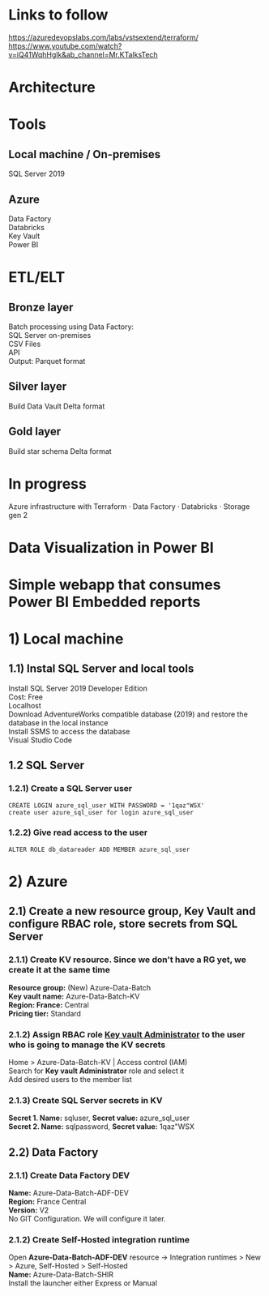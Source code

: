 # Links to follow
https://azuredevopslabs.com/labs/vstsextend/terraform/     
https://www.youtube.com/watch?v=iQ41WqhHglk&ab_channel=Mr.KTalksTech

# Architecture

# Tools
## Local machine / On-premises
SQL Server 2019     

## Azure
Data Factory     
Databricks     
Key Vault     
Power BI

# ETL/ELT
## Bronze layer
Batch processing using Data Factory:     
SQL Server on-premises     
CSV Files     
API     
Output: Parquet format     

## Silver layer
Build Data Vault
Delta format

## Gold layer
Build star schema
Delta format

# In progress
Azure infrastructure with Terraform
·        Data Factory
·        Databricks
·        Storage gen 2

# Data Visualization in Power BI

# Simple webapp that consumes Power BI Embedded reports

 

# 1) Local machine

## 1.1) Instal SQL Server and local tools
Install SQL Server 2019 Developer Edition     
     Cost: Free     
     Localhost     
Download AdventureWorks compatible database (2019) and restore the database in the local instance     
Install SSMS to access the database     
Visual Studio Code     

## 1.2 SQL Server

### 1.2.1) Create a SQL Server user

```
CREATE LOGIN azure_sql_user WITH PASSWORD = '1qaz"WSX'
create user azure_sql_user for login azure_sql_user
```

### 1.2.2) Give read access to the user

```
ALTER ROLE db_datareader ADD MEMBER azure_sql_user
```

# 2) Azure     

## 2.1) Create a new resource group, Key Vault and configure RBAC role, store secrets from SQL Server     
     
### 2.1.1) Create KV resource. Since we don't have a RG yet, we create it at the same time     
**Resource group:** (New) Azure-Data-Batch     
**Key vault name:** Azure-Data-Batch-KV    
**Region: France:** Central     
**Pricing tier:** Standard     
     
### 2.1.2) Assign RBAC role <u>Key vault Administrator</u> to the user who is going to manage the KV secrets     
Home > Azure-Data-Batch-KV | Access control (IAM)     
Search for **Key vault Administrator** role and select it     
Add desired users to the member list     

### 2.1.3) Create SQL Server secrets in KV
     
**Secret 1. Name:** sqluser, **Secret value:** azure_sql_user     
**Secret 2. Name:** sqlpassword, **Secret value:** 1qaz"WSX     

## 2.2) Data Factory

### 2.1.1) Create Data Factory DEV
**Name:** Azure-Data-Batch-ADF-DEV     
**Region:** France Central     
**Version:** V2     
No GIT Configuration. We will configure it later.

### 2.1.2) Create Self-Hosted integration runtime

Open **Azure-Data-Batch-ADF-DEV** resource -> Integration runtimes > New > Azure, Self-Hosted > Self-Hosted     
**Name:** Azure-Data-Batch-SHIR     
Install the launcher either Express or Manual

